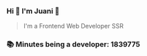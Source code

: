 ### Hi 👋 I&#39;m Juani 🦁

> I&#39;m a Frontend Web Developer SSR

### 📚 Minutes being a developer: 1839775
